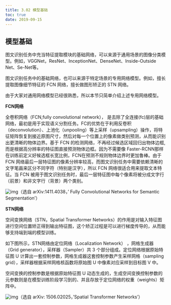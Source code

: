 ```yaml
---
title: 3.02 模型基础
toc: true
date: 2019-09-15
---
```


## 模型基础

图文识别任务中充当特征提取模块的基础网络，可以来源于通用场景的图像分类模型。例如，VGGNet，ResNet、InceptionNet、DenseNet、Inside-Outside Net、Se-Net等。

图文识别任务中的基础网络，也可以来源于特定场景的专用网络模型。例如，擅长提取图像细节特征的 FCN 网络，擅长做图形矫正的 STN 网络。

由于大家对通用网络模型已经很熟悉，所以本节只简单介绍上述专用网络模型。

**FCN网络**

全卷积网络（FCN,fully convolutional network）， 是去除了全连接(fc)层的基础网络，最初是用于实现语义分割任务。FC的优势在于利用反卷积（deconvolution）、上池化（unpooling）等上采样（upsampling）操作，将特征矩阵恢复到接近原图尺寸，然后对每一个位置上的像素做类别预测，从而能识别出更清晰的物体边界。基于 FCN 的检测网络，不再经过候选区域回归出物体边框, 而是根据高分辨率的特征图直接预测物体边框。因为不需要像 Faster-RCNN那样在训练前定义好候选框长宽比例，FCN在预测不规则物体边界时更加鲁棒。由于 FCN 网络最后一层特征图的像素分辨率较高，而图文识别任务中需要依赖清晰的文字笔画来区分不同字符（特别是汉字），所以 FCN 网络很适合用来提取文本特征。当 FCN 被用于图文识别任务时，最后一层特征图中每个像素将被分成文字行（前景）和非文字行（背景）两个类别。

![img](https://pic1.zhimg.com/80/v2-ecdde0317e149eedf2825fdd5e9907d8_hd.jpg)（选自 arXiv:1411.4038，’ Fully Convolutional Networks for Semantic Segmentation’）

**STN网络**

空间变换网络（STN，Spatial Transformer Networks）的作用是对输入特征图进行空间位置矫正得到输出特征图，这个矫正过程是可以进行梯度传导的，从而能够支持端到端的模型训练。

如下图所示，STN网络由定位网络（Localization Network） ，网格生成器（Grid generator），采样器（Sampler）共 3 个部分组成。定位网络根据原始特征图 U 计算出一套控制参数，网格生成器这套控制参数产生采样网格（sampling grid），采样器根据采样网格核函数将原始图 U 中像素对应采样到目标图 V 中。

空间变换的控制参数是根据原始特征图 U 动态生成的，生成空间变换控制参数的元参数则是在模型训练阶段学习到的、并且存放于定位网络的权重（weights）矩阵中。

![img](https://pic4.zhimg.com/80/v2-594664de3bd24e28ca90e29bb182b7c3_hd.jpg)（选自 arXiv: 1506.02025，’Spatial Transformer Networks’）
